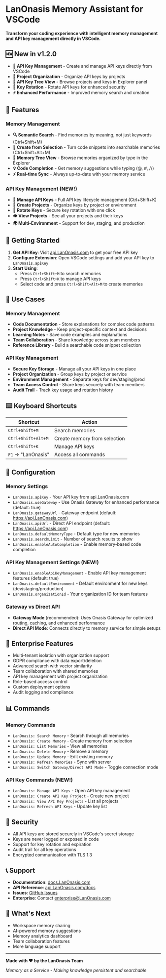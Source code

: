 # LanOnasis Memory Assistant for VSCode

**Transform your coding experience with intelligent memory management and API key management directly in VSCode.**

## 🆕 New in v1.2.0

- **🔑 API Key Management** - Create and manage API keys directly from VSCode
- **📁 Project Organization** - Organize API keys by projects
- **🌳 API Key Tree View** - Browse projects and keys in Explorer panel
- **🔄 Key Rotation** - Rotate API keys for enhanced security
- **⚡ Enhanced Performance** - Improved memory search and creation

## 🧠 Features

### Memory Management
- **🔍 Semantic Search** - Find memories by meaning, not just keywords (Ctrl+Shift+M)
- **📝 Create from Selection** - Turn code snippets into searchable memories (Ctrl+Shift+Alt+M)  
- **🌳 Memory Tree View** - Browse memories organized by type in the Explorer
- **💡 Code Completion** - Get memory suggestions while typing (@, #, //)
- **⚡ Real-time Sync** - Always up-to-date with your memory service

### API Key Management (NEW!)
- **🔑 Manage API Keys** - Full API key lifecycle management (Ctrl+Shift+K)
- **📁 Create Projects** - Organize keys by project or environment
- **🔄 Rotate Keys** - Secure key rotation with one click
- **👁️ View Projects** - See all your projects and their keys
- **🌍 Multi-Environment** - Support for dev, staging, and production

## 🚀 Getting Started

1. **Get API Key**: Visit [api.LanOnasis.com](https://api.LanOnasis.com) to get your free API key
2. **Configure Extension**: Open VSCode settings and add your API key to `LanOnasis.apiKey`
3. **Start Using**: 
   - Press `Ctrl+Shift+M` to search memories
   - Press `Ctrl+Shift+K` to manage API keys
   - Select code and press `Ctrl+Shift+Alt+M` to create memories

## 🎯 Use Cases

### Memory Management
- **Code Documentation** - Store explanations for complex code patterns
- **Project Knowledge** - Keep project-specific context and decisions
- **Learning Notes** - Save code examples and explanations  
- **Team Collaboration** - Share knowledge across team members
- **Reference Library** - Build a searchable code snippet collection

### API Key Management
- **Secure Key Storage** - Manage all your API keys in one place
- **Project Organization** - Group keys by project or service
- **Environment Management** - Separate keys for dev/staging/prod
- **Team Access Control** - Share keys securely with team members
- **Audit Trail** - Track key usage and rotation history

## ⌨️ Keyboard Shortcuts

| Shortcut | Action |
|----------|--------|
| `Ctrl+Shift+M` | Search memories |
| `Ctrl+Shift+Alt+M` | Create memory from selection |
| `Ctrl+Shift+K` | Manage API keys |
| `F1` → "LanOnasis" | Access all commands |

## 🔧 Configuration

### Memory Settings
- `LanOnasis.apiKey` - Your API key from api.LanOnasis.com
- `LanOnasis.useGateway` - Use Onasis Gateway for enhanced performance (default: true)
- `LanOnasis.gatewayUrl` - Gateway endpoint (default: https://api.LanOnasis.com)
- `LanOnasis.apiUrl` - Direct API endpoint (default: https://api.LanOnasis.com)
- `LanOnasis.defaultMemoryType` - Default type for new memories
- `LanOnasis.searchLimit` - Number of search results to show
- `LanOnasis.enableAutoCompletion` - Enable memory-based code completion

### API Key Management Settings (NEW!)
- `LanOnasis.enableApiKeyManagement` - Enable API key management features (default: true)
- `LanOnasis.defaultEnvironment` - Default environment for new keys (dev/staging/production)
- `LanOnasis.organizationId` - Your organization ID for team features

### Gateway vs Direct API
- **Gateway Mode** (recommended): Uses Onasis Gateway for optimized routing, caching, and enhanced performance
- **Direct API Mode**: Connects directly to memory service for simple setups

## 🏢 Enterprise Features

- Multi-tenant isolation with organization support
- GDPR compliance with data export/deletion
- Advanced search with vector similarity
- Team collaboration with shared memories
- API key management with project organization
- Role-based access control
- Custom deployment options
- Audit logging and compliance

## 📊 Commands

### Memory Commands
- `LanOnasis: Search Memory` - Search through all memories
- `LanOnasis: Create Memory` - Create memory from selection
- `LanOnasis: List Memories` - View all memories
- `LanOnasis: Delete Memory` - Remove a memory
- `LanOnasis: Update Memory` - Edit existing memory
- `LanOnasis: Refresh Memories` - Sync with server
- `LanOnasis: Switch Gateway/Direct API Mode` - Toggle connection mode

### API Key Commands (NEW!)
- `LanOnasis: Manage API Keys` - Open API key management
- `LanOnasis: Create API Key Project` - Create new project
- `LanOnasis: View API Key Projects` - List all projects
- `LanOnasis: Refresh API Keys` - Update key list

## 🔐 Security

- All API keys are stored securely in VSCode's secret storage
- Keys are never logged or exposed in code
- Support for key rotation and expiration
- Audit trail for all key operations
- Encrypted communication with TLS 1.3

## 📞 Support

- **Documentation**: [docs.LanOnasis.com](https://docs.LanOnasis.com)
- **API Reference**: [api.LanOnasis.com/docs](https://api.LanOnasis.com/docs)
- **Issues**: [GitHub Issues](https://github.com/LanOnasis/LanOnasis-maas/issues)
- **Enterprise**: Contact enterprise@LanOnasis.com

## 🎉 What's Next

- Workspace memory sharing
- AI-powered memory suggestions
- Memory analytics dashboard
- Team collaboration features
- More language support

---

**Made with ❤️ by the LanOnasis Team**

*Memory as a Service - Making knowledge persistent and searchable*